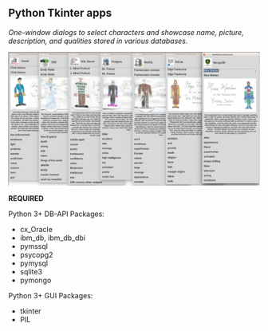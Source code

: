 ## Python Tkinter apps

_One-window dialogs to select characters and showcase name, picture, description, and qualities stored in various databases._

<img src="https://github.com/ParfaitG/MEEKNESS/blob/master/APPS/TKINTER/All_Tkinter_Screenshots.png" width="800px" alt="Tkinter App Screenshots"/>

**REQUIRED**

Python 3+ DB-API Packages:
- cx_Oracle
- ibm_db, ibm_db_dbi
- pymssql
- psycopg2
- pymysql
- sqlite3
- pymongo

Python 3+ GUI Packages:
- tkinter
- PIL
